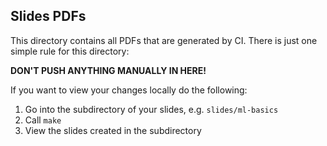 ## Slides PDFs

This directory contains all PDFs that are generated by CI. There is just one simple rule for this directory:

__DON'T PUSH ANYTHING MANUALLY IN HERE!__

If you want to view your changes locally do the following:
1. Go into the subdirectory of your slides, e.g. `slides/ml-basics`
2. Call `make`
3. View the slides created in the subdirectory
